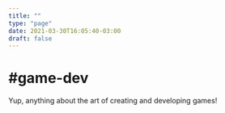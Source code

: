 ```yaml
---
title: ""
type: "page"
date: 2021-03-30T16:05:40-03:00
draft: false
---
```


# #game-dev
Yup, anything about the art of creating and developing games!